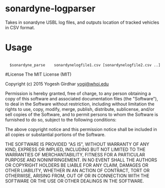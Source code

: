 # sonardyne-logparser
Takes in sonardyne USBL log files, and outputs location of tracked vehicles in CSV format.


# Usage
<code>
  $sonardyne_parse <UTM zone number> <UTM zone letter> <output.csv> sonardynelogfile1.csv [sonardynelogfile2.csv ..]
</code>



#License
The MIT License (MIT)

Copyright (c) 2015 Yogesh Girdhar <yogi@whoi.edu>

Permission is hereby granted, free of charge, to any person obtaining a copy
of this software and associated documentation files (the "Software"), to deal
in the Software without restriction, including without limitation the rights
to use, copy, modify, merge, publish, distribute, sublicense, and/or sell
copies of the Software, and to permit persons to whom the Software is
furnished to do so, subject to the following conditions:

The above copyright notice and this permission notice shall be included in all
copies or substantial portions of the Software.

THE SOFTWARE IS PROVIDED "AS IS", WITHOUT WARRANTY OF ANY KIND, EXPRESS OR
IMPLIED, INCLUDING BUT NOT LIMITED TO THE WARRANTIES OF MERCHANTABILITY,
FITNESS FOR A PARTICULAR PURPOSE AND NONINFRINGEMENT. IN NO EVENT SHALL THE
AUTHORS OR COPYRIGHT HOLDERS BE LIABLE FOR ANY CLAIM, DAMAGES OR OTHER
LIABILITY, WHETHER IN AN ACTION OF CONTRACT, TORT OR OTHERWISE, ARISING FROM,
OUT OF OR IN CONNECTION WITH THE SOFTWARE OR THE USE OR OTHER DEALINGS IN THE
SOFTWARE.
